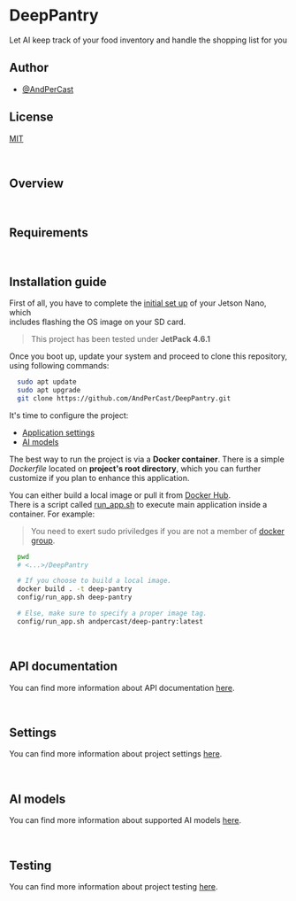 # DeepPantry
Let AI keep track of your food inventory and handle the shopping list for you

## Author

- [@AndPerCast](https://github.com/AndPerCast)

## License

[MIT](https://choosealicense.com/licenses/mit/)

<br>

## Overview


<br>

## Requirements


<br>

## Installation guide

First of all, you have to complete the [initial set up](https://developer.nvidia.com/embedded/learn/get-started-jetson-nano-devkit) of your Jetson Nano, which<br>
includes flashing the OS image on your SD card.

> This project has been tested under **JetPack 4.6.1**

Once you boot up, update your system and proceed to clone this repository,<br>
using following commands:

```bash
  sudo apt update
  sudo apt upgrade
  git clone https://github.com/AndPerCast/DeepPantry.git
```

It's time to configure the project:
- [Application settings](#settings)
- [AI models](#ai-models)

The best way to run the project is via a **Docker container**. There is a simple<br>
*Dockerfile* located on **project's root directory**, which you can further<br>
customize if you plan to enhance this application.

You can either build a local image or pull it from [Docker Hub](https://hub.docker.com/r/andpercast/deep-pantry).<br>
There is a script called [run_app.sh](config/CONFIG.md#run-docker-container) to execute main application inside a<br>
container. For example:

> You need to exert sudo priviledges if you are not a member of [docker group](https://docs.docker.com/engine/install/linux-postinstall/#manage-docker-as-a-non-root-user).

```bash
  pwd
  # <...>/DeepPantry

  # If you choose to build a local image.
  docker build . -t deep-pantry
  config/run_app.sh deep-pantry

  # Else, make sure to specify a proper image tag.
  config/run_app.sh andpercast/deep-pantry:latest
```

<br>

## API documentation

You can find more information about API documentation [here](docs/DOCS.md).

<br>

## Settings

You can find more information about project settings [here](config/CONFIG.md).

<br>

## AI models

You can find more information about supported AI models [here](models/MODELS.md).

<br>

## Testing

You can find more information about project testing [here](tests/TESTS.md).
